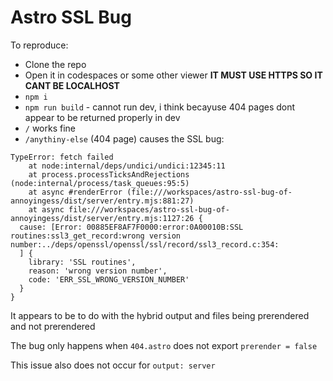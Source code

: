 # Astro SSL Bug

To reproduce:
- Clone the repo
- Open it in codespaces or some other viewer
**IT MUST USE HTTPS SO IT CANT BE LOCALHOST**
- `npm i`
- `npm run build` - cannot run dev, i think becayuse 404 pages dont appear to be returned properly in dev
- `/` works fine
- `/anythiny-else` (404 page) causes the SSL bug:

```
TypeError: fetch failed
    at node:internal/deps/undici/undici:12345:11
    at process.processTicksAndRejections (node:internal/process/task_queues:95:5)
    at async #renderError (file:///workspaces/astro-ssl-bug-of-annoyingess/dist/server/entry.mjs:881:27)
    at async file:///workspaces/astro-ssl-bug-of-annoyingess/dist/server/entry.mjs:1127:26 {
  cause: [Error: 00885EF8AF7F0000:error:0A00010B:SSL routines:ssl3_get_record:wrong version number:../deps/openssl/openssl/ssl/record/ssl3_record.c:354:
  ] {
    library: 'SSL routines',
    reason: 'wrong version number',
    code: 'ERR_SSL_WRONG_VERSION_NUMBER'
  }
}
```

It appears to be to do with the hybrid output and files being prerendered and not prerendered

The bug only happens when `404.astro` does not export `prerender = false`

This issue also does not occur for `output: server`